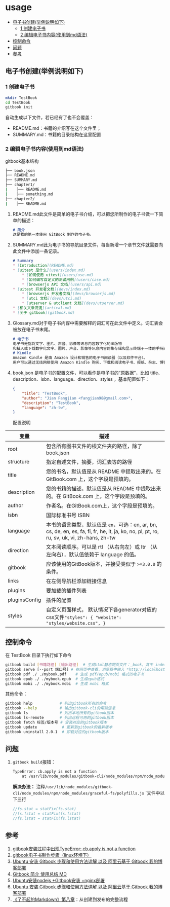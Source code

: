 # usage
<!-- @import "[TOC]" {cmd="toc" depthFrom=2 depthTo=3 orderedList=false} -->

<!-- code_chunk_output -->

- [电子书创建(举例说明如下)](#电子书创建举例说明如下)
  - [1 创建电子书](#1-创建电子书)
  - [2 编辑电子书内容(使用到md语法)](#2-编辑电子书内容使用到md语法)
- [控制命令](#控制命令)
- [问题](#问题)
- [参考](#参考)

<!-- /code_chunk_output -->

<!-- [Toc] -->


## 电子书创建(举例说明如下)  

### 1 创建电子书  

```sh
mkdir TestBook  
cd TestBook  
gitbook init
```

自动生成以下文件，若已经有了也不会覆盖：

- README.md：书籍的介绍写在这个文件里；
- SUMMARY.md：书籍的目录结构在这里配置

### 2 编辑电子书内容(使用到md语法)  

gitbook基本结构

```sh
├── book.json
├── README.md
├── SUMMARY.md
├── chapter1/
|    ├── README.md
|    ├── something.md
├── chapter2/
|    ├── README.md
```

1. README.md此文件是简单的电子书介绍，可以把您所制作的电子书做一下简单的描述：  

   ```markdown
   # 简介  
   这是我的第一本使用 GitBook 制作的电子书。
   ```

2. SUMMARY.md此为电子书的导航目录文件，每当新增一个章节文件就需要向此文件中添加一条记录。

   ```markdown
   # Summary
   * [Introduction](README.md)  
   * [uitest 是什么](users/index.md)  
       * [如何使用 uitest](users/use.md)  
       * [如何编写自定义的测试用例](users/case.md)  
       * [browserjs API 文档](users/api.md)  
   * [uitest 开发者文档](devs/index.md)  
       * [browserjs 开发者文档](devs/browserjs.md)  
       * [utci 文档](devs/utci.md)  
       * [utserver & utclient 文档](devs/utserver.md)  
   * [相关文章沉淀](artical.md)  
   * [关于 gitbook](gitbook.md)
   ```

3. Glossary.md对于电子书内容中需要解释的词汇可在此文件中定义。词汇表会被放在电子书末尾。  

   ```markdown
   # 电子书  
   电子书是指将文字、图片、声音、影像等讯息内容数字化的出版物
   和植入或下载数字化文字、图片、声音、影像等讯息内容的集存储和显示终端于一体的手持阅读器。
   # Kindle  
   Amazon Kindle 是由 Amazon 设计和销售的电子书阅读器（以及软件平台）。
   用户可以通过无线网络使用 Amazon Kindle 购买、下载和阅读电子书、报纸、杂志、博客及其他电子媒体。
   ```

4. book.json 是电子书的配置文件，可以看作是电子书的“原数据”，比如 title、description、isbn、language、direction、styles ，基本配置如下：

   ```json
   {
       "title": "TestBook",  
       "author": "Jian Fangjian <fangjian98@gmail.com>",
       "description": "TestBook",  
       "language": "zh-tw",  
   }
   ```
   
   配置说明


| 变量  | 描述 |
| ---- | ---- |
|root           | 包含所有图书文件的根文件夹的路径，除了 book.json |
| structure     | 指定自述文件，摘要，词汇表等的路径  |
| title         | 您的书名，默认值是从 README 中提取出来的。在 GitBook.com 上，这个字段是预填的。|
| description   | 您的书籍的描述，默认值是从 README 中提取出来的。在 GitBook.com 上，这个字段是预填的。|
| author        | 作者名。在GitBook.com上，这个字段是预填的。|
| isbn          | 国际标准书号 ISBN       |
| language      | 本书的语言类型，默认值是 `en`，可选：en, ar, bn, cs, de, en, es, fa, fi, fr, he, it, ja, ko, no, pl, pt, ro, ru, sv, uk, vi, zh-hans, zh-tw |
| direction     | 文本阅读顺序。可以是 rtl （从右向左）或 ltr （从左向右），默认值依赖于 language 的值。  |
| gitbook       | 应该使用的GitBook版本，并接受类似于 `>=3.0.0` 的条件。  |
| links         | 在左侧导航栏添加链接信息  |
| plugins       | 要加载的插件列表         |
| pluginsConfig | 插件的配置   |
| styles        | 自定义页面样式， 默认情况下各generator对应的css文件`"styles": { "website": "styles/website.css", }`  |



## 控制命令

在 TestBook 目录下执行如下命令

```sh
gitbook build [书籍路径] [输出路径]  # 生成html静态网页文件：_book，其中 index.html 为入口文件
gitbook serve [--port 端口号] # 在网页中查看，浏览器中输入 *http://localhost:4000* 即可预览电子书内容
gitbook pdf ./ ./mybook.pdf    # 生成 pdf/epub/mobi 格式的电子书
gitbook epub ./ ./mybook.epub  # 生成epub格式
gitbook mobi ./ ./mybook.mobi  # 生成 mobi 格式
```

其他命令：

```sh
gitbook help            # 列出gitbook所有的命令
gitbook --help          # 输出gitbook-cli的帮助信息
gitbook ls              # 列出本地所有的gitbook版本
gitbook ls-remote       # 列出远程可用的gitbook版本
gitbook fetch 标签/版本号 # 安装对应的gitbook版本
gitbook update           # 更新到gitbook的最新版本
gitbook uninstall 2.0.1  # 卸载对应的gitbook版本
```



## 问题

1. `gitbook build`报错：

   ```sh
   TypeError: cb.apply is not a function
       at /usr/lib/node_modules/gitbook-cli/node_modules/npm/node_modules/graceful-fs/polyfills.js:287:18
   ```

   **解决办法：** 
   注释`/usr/lib/node_modules/gitbook-cli/node_modules/npm/node_modules/graceful-fs/polyfills.js` `文件中以下三行

   ```cpp
   //fs.stat = statFix(fs.stat)
   //fs.fstat = statFix(fs.fstat)
   //fs.lstat = statFix(fs.lstat)
   ```

   

## 参考

1. [gitbook安装过程中出现TypeError: cb.apply is not a function](https://blog.csdn.net/swy_swy_swy/article/details/118542847?spm=1001.2101.3001.6661.1&utm_medium=distribute.pc_relevant_t0.none-task-blog-2%7Edefault%7ECTRLIST%7ERate-1-118542847-blog-110948703.pc_relevant_3mothn_strategy_and_data_recovery&depth_1-utm_source=distribute.pc_relevant_t0.none-task-blog-2%7Edefault%7ECTRLIST%7ERate-1-118542847-blog-110948703.pc_relevant_3mothn_strategy_and_data_recovery&utm_relevant_index=1)
2. [gitbook电子书制作步骤（linux环境下）](http://www.taodudu.cc/news/show-4899270.html)
2. [Ubuntu 安装 Gitbook 步骤和使用方法详解 以及 阿里云基于 Gitbook 我的博客部署](http://www.javashuo.com/article/p-mqknmune-nv.html)
2. [Gitbook 简介 使用总结 MD](https://www.bbsmax.com/A/A2dm2xY7ze/)
2. [Ubuntu安装nodejs +Gitbook安装 +nginx部署](https://blog.csdn.net/weixin_42396197/article/details/124218369)
2. [Ubuntu 安装 Gitbook 步骤和使用方法详解 以及 阿里云基于 Gitbook 我的博客部署](http://www.javashuo.com/article/p-mqknmune-nv.html)
2. [《了不起的Markdown》第八章](https://blog.csdn.net/m0_47838348/article/details/119873442)：从创建到发布的完整流程